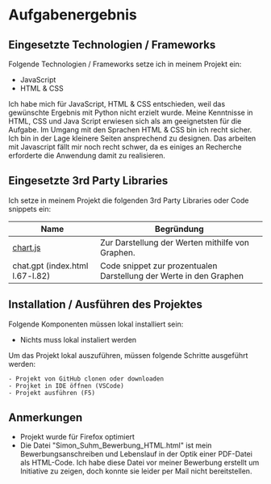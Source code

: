 # Aufgabenergebnis

## Eingesetzte Technologien / Frameworks

Folgende Technologien / Frameworks setze ich in meinem Projekt ein:

- JavaScript
- HTML & CSS

Ich habe mich für JavaScript, HTML & CSS entschieden, weil das gewünschte Ergebnis mit Python nicht erzielt wurde. Meine Kenntnisse in HTML, CSS und Java Script erwiesen sich als am geeignetsten für die Aufgabe. Im Umgang mit den Sprachen HTML & CSS bin ich recht sicher. Ich bin in der Lage kleinere Seiten ansprechend zu designen. Das arbeiten mit Javascript fällt mir noch recht schwer, da es einiges an Recherche erforderte die Anwendung damit zu realisieren.

## Eingesetzte 3rd Party Libraries

Ich setze in meinem Projekt die folgenden 3rd Party Libraries oder Code snippets ein:

| Name                                 | Begründung                                                         |
| ------------------------------------ | ------------------------------------------------------------------ |
| [chart.js](https://www.chartjs.org/) | Zur Darstellung der Werten mithilfe von Graphen.                   |
| chat.gpt (index.html l.67-l.82)      | Code snippet zur prozentualen Darstellung der Werte in den Graphen |

## Installation / Ausführen des Projektes

Folgende Komponenten müssen lokal installiert sein:

- Nichts muss lokal instaliert werden

Um das Projekt lokal auszuführen, müssen folgende Schritte ausgeführt werden:

```
- Projekt von GitHub clonen oder downloaden
- Projket in IDE öffnen (VSCode)
- Projekt ausführen (F5)
```

## Anmerkungen

- Projekt wurde für Firefox optimiert
- Die Datei "Simon_Suhm_Bewerbung_HTML.html" ist mein Bewerbungsanschreiben und Lebenslauf in der Optik einer PDF-Datei als HTML-Code. Ich habe diese Datei vor meiner Bewerbung erstellt um Initiative zu zeigen, doch konnte sie leider per Mail nicht bereitstellen.
